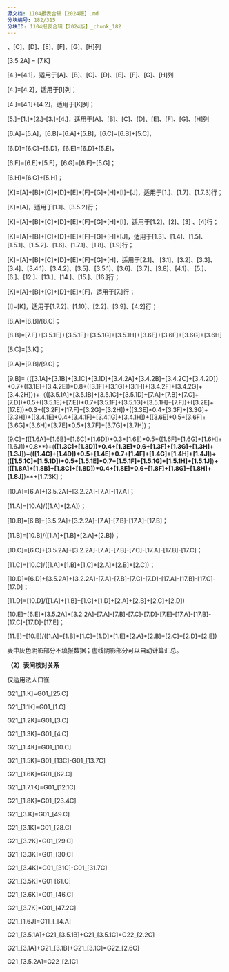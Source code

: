 ```yaml
---
源文档: 1104报表合辑【2024版】.md
分块编号: 182/315
分块ID: 1104报表合辑【2024版】_chunk_182
---
```


、[C]、[D]、[E]、[F]、[G]、[H]列

[3.5.2A] = [7.K]

[4.]=[4.1]，适用于[A]、[B]、[C]、[D]、[E]、[F]、[G]、[H]列

[4.]=[4.2]，适用于[I]列；

[4.]=[4.1]+[4.2]，适用于[K]列；

[5.]=[1.]+[2.]-[3.]-[4.]，适用于[A]、[B]、[C]、[D]、[E]、[F]、[G]、[H]列

[6.A]=[5.A]，[6.B]=[6.A]+[5.B]，[6.C]=[6.B]+[5.C]，

[6.D]=[6.C]+[5.D]，[6.E]=[6.D]+[5.E]，

[6.F]=[6.E]+[5.F]，[6.G]=[6.F]+[5.G]；

[6.H]=[6.G]+[5.H]；

[K]=[A]+[B]+[C]+[D]+[E]+[F]+[G]+[H]+[I]+[J]，适用于[1.]、[1.7]、[1.7.3]行；

[K]=[A]，适用于[1.1]、[3.5.2]行；

[K]=[A]+[B]+[C]+[D]+[E]+[F]+[G]+[H]+[I]，适用于[1.2]、[2]、[3] 、[4]行；

[K]=[A]+[B]+[C]+[D]+[E]+[F]+[G]+[H]+[J]，适用于[1.3]、[1.4]、[1.5]、[1.5.1]、[1.5.2]、[1.6]、[1.7.1]、[1.8]、[1.9]行；

[K]=[A]+[B]+[C]+[D]+[E]+[F]+[G]+[H]，适用于[2.1]、 [3.1]、[3.2]、[3.3]、[3.4]、[3.4.1]、[3.4.2]、[3.5]、[3.5.1]、[3.6]、[3.7]、[3.8]、[4.1]、 [5.]、[6.]、[12.]、[13.]、[14.]、[15.]、[16.]行；

[K]=[A]+[B]+[C]+[D]+[E]+[F]，适用于[7.]行；

[I]=[K]，适用于[1.7.2]、[1.10]、[2.2]、[3.9]、[4.2]行；

[8.A]=[8.B]/[8.C]；

[8.B]=[7.F]+[3.5.1E]+[3.5.1F]+[3.5.1G]+[3.5.1H]+[3.6E]+[3.6F]+[3.6G]+[3.6H]

[8.C]=[3.K]；

[9.A]=[9.B]/[9.C]；

[9.B]= (（[3.1A]+[3.1B]+[3.1C]+[3.1D]+[3.4.2A]+[3.4.2B]+[3.4.2C]+[3.4.2D]）\*0.7+([3.1E]+[3.4.2E])\*0.8+([3.1F]+[3.1G]+[3.1H]+[3.4.2F]+[3.4.2G]+[3.4.2H]）)+（([3.5.1A]+[3.5.1B]+[3.5.1C]+[3.5.1D]+[7.A]+[7.B]+[7.C]+[7.D])\*0.5+([3.5.1E]+[7.E])\*0.7+[3.5.1F]+[3.5.1G]+[3.5.1H]+[7.F])+([3.2E]+[17.E])\*0.3+([3.2F]+[17.F]+[3.2G]+[3.2H])+([3.3E]\*0.4+[3.3F]+[3.3G]+[3.3H])+([3.4.1E]\*0.4+[3.4.1F]+[3.4.1G]+[3.4.1H])+([3.6E]\*0.5+[3.6F]+[3.6G]+[3.6H]+[3.7E]\*0.5+[3.7F]+[3.7G]+[3.7H])；

[9.C]=**(**([1.6A]+[1.6B]+[1.6C]+[1.6D])\*0.3+[1.6E]\*0.5+([1.6F]+[1.6G]+[1.6H]+[1.6J])\*0.8**)**+**(**([1.3C]+[1.3D])\*0.4+[1.3E]\*0.6+[1.3F]+[1.3G]+[1.3H]+[1.3J]**)**+**(**([1.4C]+[1.4D])\*0.5+[1.4E]\*0.7+[1.4F]+[1.4G]+[1.4H]+[1.4J]**)**+**(**([1.5.1C]+[1.5.1D])\*0.5+[1.5.1E]\*0.7+[1.5.1F]+[1.5.1G]+[1.5.1H]+[1.5.1J]**)**+**(**([1.8A]+[1.8B]+[1.8C]+[1.8D])\*0.4+[1.8E]\*0.6+[1.8F]+[1.8G]+[1.8H]+[1.8J]**)**+[1.7.3K]；

[10.A]=[6.A]+[3.5.2A]+[3.2.2A]-[7.A]-[17.A]；

[11.A]=[10.A]/([1.A]+[2.A])；

[10.B]=[6.B]+[3.5.2A]+[3.2.2A]-[7.A]-[7.B]-[17.A]-[17.B]；

[11.B]=[10.B]/([1.A]+[1.B]+[2.A]+[2.B])；

[10.C]=[6.C]+[3.5.2A]+[3.2.2A]-[7.A]-[7.B]-[7.C]-[17.A]-[17.B]-[17.C]；

[11.C]=[10.C]/([1.A]+[1.B]+[1.C]+[2.A]+[2.B]+[2.C])；

[10.D]=[6.D]+[3.5.2A]+[3.2.2A]-[7.A]-[7.B]-[7.C]-[7.D]-[17.A]-[17.B]-[17.C]-[17.D]；

[11.D]=[10.D]/([1.A]+[1.B]+[1.C]+[1.D]+[2.A]+[2.B]+[2.C]+[2.D])

[10.E]=[6.E]+[3.5.2A]+[3.2.2A]-[7.A]-[7.B]-[7.C]-[7.D]-[7.E]-[17.A]-[17.B]-[17.C]-[17.D]-[17.E]；

[11.E]=[10.E]/([1.A]+[1.B]+[1.C]+[1.D]+[1.E]+[2.A]+[2.B]+[2.C]+[2.D]+[2.E])

表中灰色阴影部分不填报数据；虚线阴影部分可以自动计算汇总。

**（2）表间核对关系**

仅适用法人口径

G21\_[1.K]=G01\_[25.C]

G21\_[1.1K]=G01\_[1.C]

G21\_[1.2K]=G01\_[3.C]

G21\_[1.3K]=G01\_[4.C]

G21\_[1.4K]=G01\_[10.C]

G21\_[1.5K]=G01\_[13C]-G01\_[13.7C]

G21\_[1.6K]=G01\_[62.C]

G21\_[1.7.1K]=G01\_[12.1C]

G21\_[1.8K]=G01\_[23.4C]

G21\_[3.K]=G01\_[49.C]

G21\_[3.1K]=G01\_[28.C]

G21\_[3.2K]=G01\_[29.C]

G21\_[3.3K]=G01\_[30.C]

G21\_[3.4K]=G01\_[31C]-G01\_[31.7C]

G21\_[3.5K]=G01 [61.C]

G21\_[3.6K]=G01\_[46.C]

G21\_[3.7K]=G01\_[47.2C]

G21\_[1.6J]=G11\_I\_[4.A]

G21\_[3.5.1A]+G21\_[3.5.1B]+G21\_[3.5.1C]=G22\_[2.2C]

G21\_[3.1A]+G21\_[3.1B]+G21\_[3.1C]=G22\_[2.6C]

G21\_[3.5.2A]=G22\_[2.1C]

